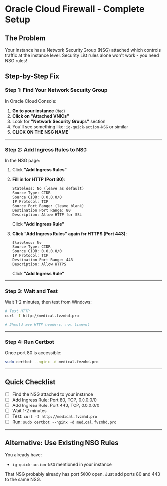 # Oracle Cloud Firewall - Complete Setup

## The Problem
Your instance has a Network Security Group (NSG) attached which controls traffic at the instance level.
Security List rules alone won't work - you need NSG rules!

## Step-by-Step Fix

### Step 1: Find Your Network Security Group

In Oracle Cloud Console:

1. **Go to your instance** (`Med`)
2. **Click on "Attached VNICs"**
3. Look for **"Network Security Groups"** section
4. You'll see something like: `ig-quick-action-NSG` or similar
5. **CLICK ON THE NSG NAME**

---

### Step 2: Add Ingress Rules to NSG

In the NSG page:

1. Click **"Add Ingress Rules"**
2. **Fill in for HTTP (Port 80)**:
   ```
   Stateless: No (leave as default)
   Source Type: CIDR
   Source CIDR: 0.0.0.0/0
   IP Protocol: TCP
   Source Port Range: (leave blank)
   Destination Port Range: 80
   Description: Allow HTTP for SSL
   ```
   Click **"Add Ingress Rule"**

3. **Click "Add Ingress Rules" again for HTTPS (Port 443)**:
   ```
   Stateless: No
   Source Type: CIDR
   Source CIDR: 0.0.0.0/0
   IP Protocol: TCP
   Destination Port Range: 443
   Description: Allow HTTPS
   ```
   Click **"Add Ingress Rule"**

---

### Step 3: Wait and Test

Wait 1-2 minutes, then test from Windows:

```bash
# Test HTTP
curl -I http://medical.fvzmhd.pro

# Should see HTTP headers, not timeout
```

---

### Step 4: Run Certbot

Once port 80 is accessible:

```bash
sudo certbot --nginx -d medical.fvzmhd.pro
```

---

## Quick Checklist

- [ ] Find the NSG attached to your instance
- [ ] Add Ingress Rule: Port 80, TCP, 0.0.0.0/0
- [ ] Add Ingress Rule: Port 443, TCP, 0.0.0.0/0
- [ ] Wait 1-2 minutes
- [ ] Test: `curl -I http://medical.fvzmhd.pro`
- [ ] Run: `sudo certbot --nginx -d medical.fvzmhd.pro`

---

## Alternative: Use Existing NSG Rules

You already have:
- `ig-quick-action-NSG` mentioned in your instance

That NSG probably already has port 5000 open. Just add ports 80 and 443 to the same NSG.

